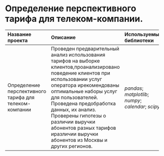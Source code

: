 # Определение перспективного тарифа для телеком-компании.

| Название проекта | Описание | Используемые библиотеки | 
| :---------------------- | :---------------------- | :---------------------- |
| Определение перспективного тарифа для телеком-компании | Проведен предварительный анализ использования тарифов на выборке клиентов,проанализировано поведение клиентов при использовании услуг оператора ирекомендованы оптимальные наборы услуг для пользователей. Проведена предобработка данных, их анализ. Проверены гипотезы о различии выручки абонентов разных тарифов иразличии выручки абонентов из Москвы и других регионов.| *pandas*; *matplotlib*; *numpy*; *calendar*; *scipy* |


